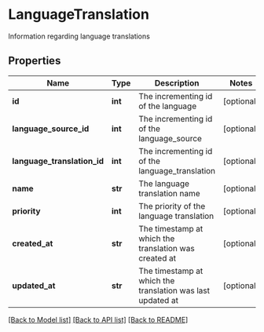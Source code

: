 # LanguageTranslation

Information regarding language translations
## Properties
Name | Type | Description | Notes
------------ | ------------- | ------------- | -------------
**id** | **int** | The incrementing id of the language | [optional] 
**language_source_id** | **int** | The incrementing id of the language_source | [optional] 
**language_translation_id** | **int** | The incrementing id of the language_translation | [optional] 
**name** | **str** | The language translation name | [optional] 
**priority** | **int** | The priority of the language translation | [optional] 
**created_at** | **str** | The timestamp at which the translation was created at | [optional] 
**updated_at** | **str** | The timestamp at which the translation was last updated at | [optional] 

[[Back to Model list]](../README.md#documentation-for-models) [[Back to API list]](../README.md#documentation-for-api-endpoints) [[Back to README]](../README.md)


